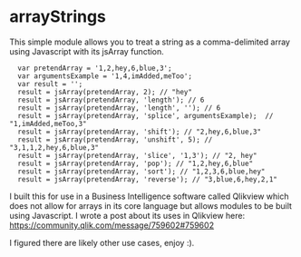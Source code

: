 # arrayStrings

This simple module allows you to treat a string as a comma-delimited array using Javascript with its jsArray function.

```
  var pretendArray = '1,2,hey,6,blue,3';
  var argumentsExample = '1,4,imAdded,meToo';
  var result = '';
  result = jsArray(pretendArray, 2); // "hey"
  result = jsArray(pretendArray, 'length'); // 6
  result = jsArray(pretendArray, 'length', ''); // 6
  result = jsArray(pretendArray, 'splice', argumentsExample);  // "1,imAdded,meToo,3"
  result = jsArray(pretendArray, 'shift'); // "2,hey,6,blue,3"
  result = jsArray(pretendArray, 'unshift', 5); // "3,1,1,2,hey,6,blue,3"
  result = jsArray(pretendArray, 'slice', '1,3'); // "2, hey"
  result = jsArray(pretendArray, 'pop'); // "1,2,hey,6,blue"
  result = jsArray(pretendArray, 'sort'); // "1,2,3,6,blue,hey"
  result = jsArray(pretendArray, 'reverse'); // "3,blue,6,hey,2,1"
```

I built this for use in a Business Intelligence software called Qlikview which does not allow for arrays in its core 
language but allows modules to be built using Javascript. 
I wrote a post about its uses in Qlikview here: https://community.qlik.com/message/759602#759602

I figured there are likely other use cases, enjoy :).
